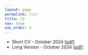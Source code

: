 ```yaml
---
layout: page
permalink: /cv/
title: CV
nav: true
nav_order: 4
---
```

<!-- ---
layout: cv
permalink: /cv/
title: cv
nav: true
nav_order: 5
cv_pdf: example_pdf.pdf
description: This is a description of the page. You can modify it in '_pages/cv.md'. You can also change or remove the top pdf download button.
toc:
  sidebar: left
--- -->

- Short CV - October 2024 [[pdf](/path/to/your/short_cv.pdf)]
- Long Version - October 2024 [[pdf](/path/to/your/long_cv.pdf)]
